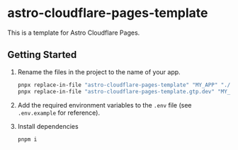 # astro-cloudflare-pages-template

This is a template for Astro Cloudflare Pages.

## Getting Started

1. Rename the files in the project to the name of your app.

   ```bash
   pnpx replace-in-file "astro-cloudflare-pages-template" "MY_APP" "./**/*.*" --verbose
   pnpx replace-in-file "astro-cloudflare-pages-template.gtp.dev" "MY_DOMAIN" "./**/*.*" --verbose
   ```

2. Add the required environment variables to the `.env` file (see `.env.example` for reference).

3. Install dependencies

   ```bash
   pnpm i
   ```
